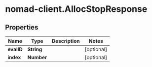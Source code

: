 # nomad-client.AllocStopResponse

## Properties

Name | Type | Description | Notes
------------ | ------------- | ------------- | -------------
**evalID** | **String** |  | [optional] 
**index** | **Number** |  | [optional] 



